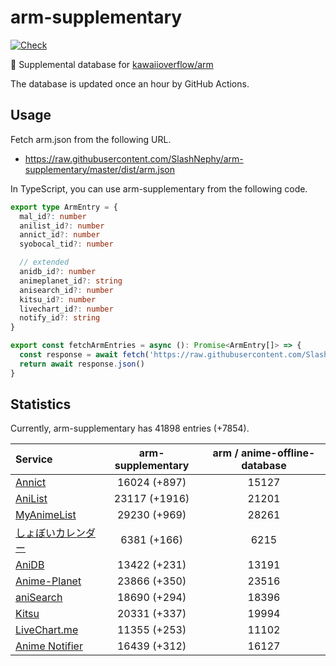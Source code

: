 # arm-supplementary

[![Check](https://github.com/SlashNephy/arm-supplementary/actions/workflows/check-node.yml/badge.svg)](https://github.com/SlashNephy/arm-supplementary/actions/workflows/check-node.yml)

💊 Supplemental database for [kawaiioverflow/arm](https://github.com/kawaiioverflow/arm)

The database is updated once an hour by GitHub Actions.

## Usage

Fetch arm.json from the following URL.

- https://raw.githubusercontent.com/SlashNephy/arm-supplementary/master/dist/arm.json

In TypeScript, you can use arm-supplementary from the following code.

```TypeScript
export type ArmEntry = {
  mal_id?: number
  anilist_id?: number
  annict_id?: number
  syobocal_tid?: number

  // extended
  anidb_id?: number
  animeplanet_id?: string
  anisearch_id?: number
  kitsu_id?: number
  livechart_id?: number
  notify_id?: string
}

export const fetchArmEntries = async (): Promise<ArmEntry[]> => {
  const response = await fetch('https://raw.githubusercontent.com/SlashNephy/arm-supplementary/master/dist/arm.json')
  return await response.json()
}
```

## Statistics

Currently, arm-supplementary has 41898 entries (+7854).

| Service                                     | arm-supplementary | arm / anime-offline-database |
| :------------------------------------------ | :---------------: | :--------------------------: |
| [Annict](https://annict.com)                |   16024 (+897)    |            15127             |
| [AniList](https://anilist.co)               |   23117 (+1916)   |            21201             |
| [MyAnimeList](https://myanimelist.net)      |   29230 (+969)    |            28261             |
| [しょぼいカレンダー](https://cal.syoboi.jp) |    6381 (+166)    |             6215             |
| [AniDB](https://anidb.net)                  |   13422 (+231)    |            13191             |
| [Anime-Planet](https://anime-planet.com)    |   23866 (+350)    |            23516             |
| [aniSearch](https://anisearch.com)          |   18690 (+294)    |            18396             |
| [Kitsu](https://kitsu.io)                   |   20331 (+337)    |            19994             |
| [LiveChart.me](https://livechart.me)        |   11355 (+253)    |            11102             |
| [Anime Notifier](https://notify.moe)        |   16439 (+312)    |            16127             |
